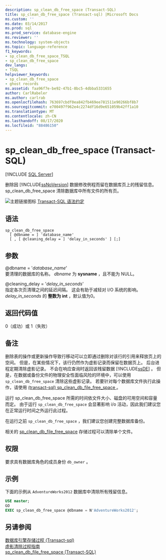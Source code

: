 ```yaml
---
description: sp_clean_db_free_space (Transact-SQL)
title: sp_clean_db_free_space (Transact-sql) |Microsoft Docs
ms.custom: ''
ms.date: 03/14/2017
ms.prod: sql
ms.prod_service: database-engine
ms.reviewer: ''
ms.technology: system-objects
ms.topic: language-reference
f1_keywords:
- sp_clean_db_free_space_TSQL
- sp_clean_db_free_space
dev_langs:
- TSQL
helpviewer_keywords:
- sp_clean_db_free_space
- ghost records
ms.assetid: faa96f7e-be92-47b1-8bc5-4dbba5331655
author: CarlRabeler
ms.author: carlrab
ms.openlocfilehash: 763697cbdf0ea842fb469ee781511e90266bf8b7
ms.sourcegitcommit: e700497f962e4c2274df16d9e651059b42ff1a10
ms.translationtype: MT
ms.contentlocale: zh-CN
ms.lasthandoff: 08/17/2020
ms.locfileid: "88486150"
---
```

# <a name="sp_clean_db_free_space-transact-sql"></a>sp_clean_db_free_space (Transact-SQL)
[!INCLUDE [SQL Server](../../includes/applies-to-version/sqlserver.md)]

  删除因 [!INCLUDE[ssNoVersion](../../includes/ssnoversion-md.md)] 数据修改例程而留在数据库页上的残留信息。 sp_clean_db_free_space 清除数据库中所有文件的所有页。  
  
 ![主题链接图标](../../database-engine/configure-windows/media/topic-link.gif "“主题链接”图标") [Transact-SQL 语法约定](../../t-sql/language-elements/transact-sql-syntax-conventions-transact-sql.md)  
  
## <a name="syntax"></a>语法  
  
```syntaxsql 
sp_clean_db_free_space   
  [ @dbname = ] 'database_name'   
  [ , [ @cleaning_delay = ] 'delay_in_seconds' ] [;]  
```  
  
## <a name="arguments"></a>参数  
 @dbname = '*database_name*'  
 要清理的数据库的名称。 *dbname* 为 **sysname** ，且不能为 NULL。  
  
 @cleaning_delay = '*delay_in_seconds*'  
 指定各次页清理之间的延迟间隔。 这会有助于减轻对 I/O 系统的影响。 *delay_in_seconds* 的 **整数为 int** ，默认值为0。  
  
## <a name="return-code-values"></a>返回代码值  
 0（成功）或 1（失败）  
  
## <a name="remarks"></a>备注  
 删除表的操作或更新操作导致行移动可以立即通过删除对该行的引用来释放页上的空间。 但是，在某些情况下，该行仍然作为虚影记录而保留在数据页上。 后台进程定期清除虚影记录。 不会在响应查询时返回该残留数据 [!INCLUDE[ssDE](../../includes/ssde-md.md)] 。 但是，在数据或备份文件的物理安全性面临风险的环境中，可以使用 `sp_clean_db_free_space` 清除这些虚影记录。 若要针对每个数据库文件执行此操作，请使用 [ (transact-sql) sp_clean_db_file_free_space ](../../relational-databases/system-stored-procedures/sp-clean-db-file-free-space-transact-sql.md)。 
  
 运行 sp_clean_db_free_space 所需的时间依文件大小、磁盘的可用空间和容量而定。 由于运行 `sp_clean_db_free_space` 会显著影响 i/o 活动，因此我们建议您在正常运行时间之外运行此过程。  
  
 在运行之前 `sp_clean_db_free_space` ，我们建议您创建完整数据库备份。  
  
 相关的 [sp_clean_db_file_free_space](../../relational-databases/system-stored-procedures/sp-clean-db-file-free-space-transact-sql.md) 存储过程可以清除单个文件。  
  
## <a name="permissions"></a>权限  
 要求具有数据库角色的成员身份 `db_owner` 。  
  
## <a name="examples"></a>示例  
 下面的示例从 `AdventureWorks2012` 数据库中清除所有残留信息。  
  
```sql  
USE master;  
GO  
EXEC sp_clean_db_free_space @dbname = N'AdventureWorks2012';  
```  
  
## <a name="see-also"></a>另请参阅  
 [数据库引擎存储过程 &#40;Transact-sql&#41;](../../relational-databases/system-stored-procedures/database-engine-stored-procedures-transact-sql.md)   
 [虚影清除过程指南](../ghost-record-cleanup-process-guide.md)    
 [sp_clean_db_file_free_space (Transact-SQL)](../../relational-databases/system-stored-procedures/sp-clean-db-file-free-space-transact-sql.md)
  
  
